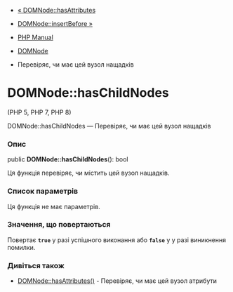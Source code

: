 - [« DOMNode::hasAttributes](domnode.hasattributes.md)
- [DOMNode::insertBefore »](domnode.insertbefore.md)

- [PHP Manual](index.md)
- [DOMNode](class.domnode.md)
- Перевіряє, чи має цей вузол нащадків

# DOMNode::hasChildNodes

(PHP 5, PHP 7, PHP 8)

DOMNode::hasChildNodes — Перевіряє, чи має цей вузол нащадків

### Опис

public **DOMNode::hasChildNodes**(): bool

Ця функція перевіряє, чи містить цей вузол нащадків.

### Список параметрів

Ця функція не має параметрів.

### Значення, що повертаються

Повертає **`true`** у разі успішного виконання або **`false`** у
у разі виникнення помилки.

### Дивіться також

- [DOMNode::hasAttributes()](domnode.hasattributes.md) - Перевіряє,
чи має цей вузол атрибути
